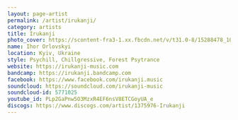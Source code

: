 ```yaml
---
layout: page-artist
permalink: /artist/irukanji/
category: artists
title: Irukanji
photo_cover: https://scontent-fra3-1.xx.fbcdn.net/v/t31.0-8/15288478_10154758447464450_1024029027675474473_o.jpg?oh=2bb5318b4fd9f9d88f0a062b27c272e6&oe=598722BB
name: Ihor Orlovskyi
location: Kyiv, Ukraine
style: Psychill, Chillgressive, Forest Psytrance
website: https://irukanji-music.com
bandcamp: https://irukanji.bandcamp.com
facebook: https://www.facebook.com/irukanji.music
soundcloud: https://soundcloud.com/irukanji-music
soundcloud-id: 5771025
youtube_id: PLp2GaPnw5O3MzxR4EF6nsV8ETCGoyUA_e
discogs: https://www.discogs.com/artist/1375976-Irukanji
---
```

